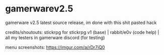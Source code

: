 # gamerwarev2.5
gamerware v2.5 latest source release,
im done with this shit pasted hack 

credits/shoutouts: 
stickrpg for stickrpg v1 (base) |
rabbit/e0v (code help) |
all my testers in gamerware discord (for testing)

menu screenshots: https://imgur.com/a/rDr7iQ0
